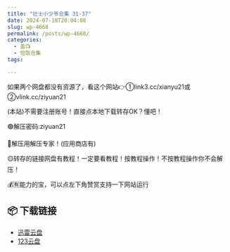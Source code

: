 ```yaml
---
title: "壮士小少爷合集 31-37"
date: 2024-07-18T20:04:08
slug: wp-4668
permalink: /posts/wp-4668/
categories:
  - 盖📺
  - 恰饭合集
tags:

---
```


如果两个网盘都没有资源了，看这个网站👉①link3.cc/xianyu21或②vlink.cc/ziyuan21

(本站)不需要注册账号！直接点本地下载转存OK？懂吧！

🟢解压密码:ziyuan21

🔵解压用解压专家！(应用商店有)

🟡转存的链接网盘有教程！一定要看教程！按教程操作！不按教程操作你不会解压！

💰🈶能力的宝，可以点左下角赞赏支持一下网站运行

## 📦 下载链接
- [迅雷云盘](https://blziyuan21.com/pay-download/4668?key=7c02314892&down_id=0)
- [123云盘](https://blziyuan21.com/pay-download/4668?key=7c02314892&down_id=1)

